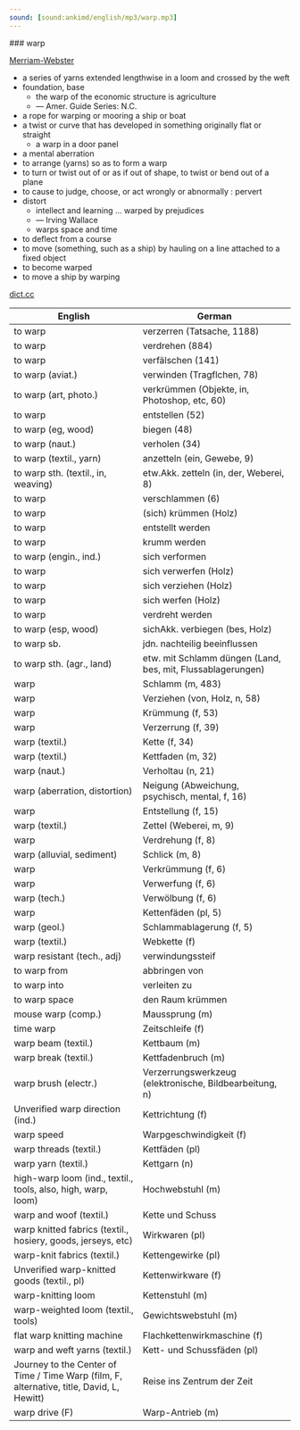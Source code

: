 ```yaml
---
sound: [sound:ankimd/english/mp3/warp.mp3]
---
```


\### warp

[Merriam-Webster](https://www.merriam-webster.com/dictionary/warp)

- a series of yarns extended lengthwise in a loom and crossed by the weft
- foundation, base
    - the warp of the economic structure is agriculture
    - — Amer. Guide Series: N.C.
- a rope for warping or mooring a ship or boat
- a twist or curve that has developed in something originally flat or straight
    - a warp in a door panel
- a mental aberration
- to arrange (yarns) so as to form a warp
- to turn or twist out of or as if out of shape, to twist or bend out of a plane
- to cause to judge, choose, or act wrongly or abnormally : pervert
- distort
    - intellect and learning … warped by prejudices
    - — Irving Wallace
    - warps space and time
- to deflect from a course
- to move (something, such as a ship) by hauling on a line attached to a fixed object
- to become warped
- to move a ship by warping

[dict.cc](https://www.dict.cc/warp)

| English        | German       |
| -------------- | ------------ |
| to warp | verzerren (Tatsache, 1188) |
| to warp | verdrehen (884) |
| to warp | verfälschen (141) |
| to warp (aviat.) | verwinden (Tragflchen, 78) |
| to warp (art, photo.) | verkrümmen (Objekte, in, Photoshop, etc, 60) |
| to warp | entstellen (52) |
| to warp (eg, wood) | biegen (48) |
| to warp (naut.) | verholen (34) |
| to warp (textil., yarn) | anzetteln (ein, Gewebe, 9) |
| to warp sth. (textil., in, weaving) | etw.Akk. zetteln (in, der, Weberei, 8) |
| to warp | verschlammen (6) |
| to warp | (sich) krümmen (Holz) |
| to warp | entstellt werden |
| to warp | krumm werden |
| to warp (engin., ind.) | sich verformen |
| to warp | sich verwerfen (Holz) |
| to warp | sich verziehen (Holz) |
| to warp | sich werfen (Holz) |
| to warp | verdreht werden |
| to warp (esp, wood) | sichAkk. verbiegen (bes, Holz) |
| to warp sb. | jdn. nachteilig beeinflussen |
| to warp sth. (agr., land) | etw. mit Schlamm düngen (Land, bes, mit, Flussablagerungen) |
| warp | Schlamm (m, 483) |
| warp | Verziehen (von, Holz, n, 58) |
| warp | Krümmung (f, 53) |
| warp | Verzerrung (f, 39) |
| warp (textil.) | Kette (f, 34) |
| warp (textil.) | Kettfaden (m, 32) |
| warp (naut.) | Verholtau (n, 21) |
| warp (aberration, distortion) | Neigung (Abweichung, psychisch, mental, f, 16) |
| warp | Entstellung (f, 15) |
| warp (textil.) | Zettel (Weberei, m, 9) |
| warp | Verdrehung (f, 8) |
| warp (alluvial, sediment) | Schlick (m, 8) |
| warp | Verkrümmung (f, 6) |
| warp | Verwerfung (f, 6) |
| warp (tech.) | Verwölbung (f, 6) |
| warp | Kettenfäden (pl, 5) |
| warp (geol.) | Schlammablagerung (f, 5) |
| warp (textil.) | Webkette (f) |
| warp resistant (tech., adj) | verwindungssteif |
| to warp from | abbringen von |
| to warp into | verleiten zu |
| to warp space | den Raum krümmen |
| mouse warp (comp.) | Maussprung (m) |
| time warp | Zeitschleife (f) |
| warp beam (textil.) | Kettbaum (m) |
| warp break (textil.) | Kettfadenbruch (m) |
| warp brush (electr.) | Verzerrungswerkzeug (elektronische, Bildbearbeitung, n) |
| Unverified warp direction (ind.) | Kettrichtung (f) |
| warp speed | Warpgeschwindigkeit (f) |
| warp threads (textil.) | Kettfäden (pl) |
| warp yarn (textil.) | Kettgarn (n) |
| high-warp loom (ind., textil., tools, also, high, warp, loom) | Hochwebstuhl (m) |
| warp and woof (textil.) | Kette und Schuss |
| warp knitted fabrics (textil., hosiery, goods, jerseys, etc) | Wirkwaren (pl) |
| warp-knit fabrics (textil.) | Kettengewirke (pl) |
| Unverified warp-knitted goods (textil., pl) | Kettenwirkware (f) |
| warp-knitting loom | Kettenstuhl (m) |
| warp-weighted loom (textil., tools) | Gewichtswebstuhl (m) |
| flat warp knitting machine | Flachkettenwirkmaschine (f) |
| warp and weft yarns (textil.) | Kett- und Schussfäden (pl) |
| Journey to the Center of Time / Time Warp (film, F, alternative, title, David, L, Hewitt) | Reise ins Zentrum der Zeit |
| warp drive (F) | Warp-Antrieb (m) |

